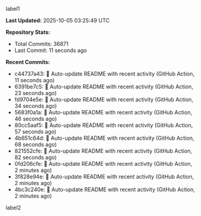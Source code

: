 
label1 
<!-- ACTIVITY_START -->
**Last Updated:** 2025-10-05 03:25:49 UTC

**Repository Stats:**
- Total Commits: 36871
- Last Commit: 11 seconds ago

**Recent Commits:**
- c44737a43: 🤖 Auto-update README with recent activity (GitHub Action, 11 seconds ago)
- 6391be7c5: 🤖 Auto-update README with recent activity (GitHub Action, 23 seconds ago)
- fd9704e5e: 🤖 Auto-update README with recent activity (GitHub Action, 34 seconds ago)
- 5683f0a1a: 🤖 Auto-update README with recent activity (GitHub Action, 46 seconds ago)
- 80cc5aaf5: 🤖 Auto-update README with recent activity (GitHub Action, 57 seconds ago)
- 4b651c64d: 🤖 Auto-update README with recent activity (GitHub Action, 68 seconds ago)
- 821552cfe: 🤖 Auto-update README with recent activity (GitHub Action, 82 seconds ago)
- 0fd206cfe: 🤖 Auto-update README with recent activity (GitHub Action, 2 minutes ago)
- 3f828e94e: 🤖 Auto-update README with recent activity (GitHub Action, 2 minutes ago)
- 4bc3c240e: 🤖 Auto-update README with recent activity (GitHub Action, 2 minutes ago)
<!-- ACTIVITY_END -->

label2
